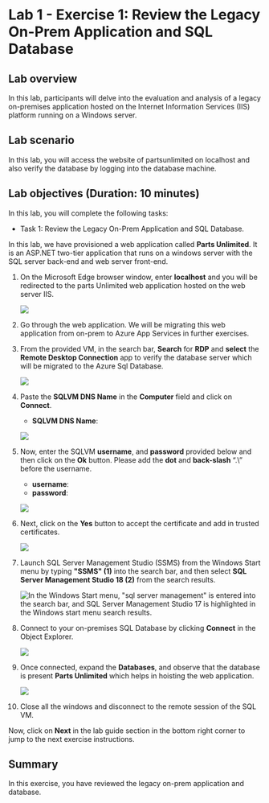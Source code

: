 # Lab 1 - Exercise 1: Review the Legacy On-Prem Application and SQL Database

## Lab overview

In this lab, participants will delve into the evaluation and analysis of a legacy on-premises application hosted on the Internet Information Services (IIS) platform running on a Windows server.

## Lab scenario
In this lab, you will access the website of partsunlimited on localhost and also verify the database by logging into the database machine.

## Lab objectives (Duration: 10 minutes)

In this lab, you will complete the following tasks:
+ Task 1: Review the Legacy On-Prem Application and SQL Database.

In this lab, we have provisioned a web application called **Parts Unlimited**. It is an ASP.NET two-tier application that runs on a windows server with the SQL server back-end and web server front-end.

1. On the Microsoft Edge browser window, enter **localhost** and you will be redirected to the parts Unlimited web application hosted on 
   the web server IIS.

   ![](Images/localhost_new.png)
   
2. Go through the web application. We will be migrating this web application from on-prem to Azure App Services in further exercises.

3. From the provided VM, in the search bar, **Search** for **RDP** and **select** the **Remote Desktop Connection** app to verify the 
   database server which will be migrated to the Azure Sql Database.
   
   ![](Images/RDP-new.png)

4. Paste the **SQLVM DNS Name** in the **Computer** field and click on **Connect**.
   * **SQLVM DNS Name**: **<inject key="SQLVM DNS Name" style="color:blue" />**

   ![](Images/rdp-vm2.png)  
 
5. Now, enter the SQLVM **username**, and **password** provided below and then click on the **Ok** button. Please add the **dot** and **back-slash** “.\” before the username.
   * **username**: **<inject key="SQLVM Username"/>** 
   * **password**: **<inject key="SQLVM Password"/>**
   
   ![](Images/vm1-more-choices.png) 

6. Next, click on the **Yes** button to accept the certificate and add in trusted certificates.

   ![](Images/logib-vm2-2.png)
   
7. Launch SQL Server Management Studio (SSMS) from the Windows Start menu by typing **"SSMS" (1)** into the search bar, and then select **SQL Server Management Studio 18 (2)** from the search results.

    ![In the Windows Start menu, "sql server management" is entered into the search bar, and SQL Server Management Studio 17 is highlighted in the Windows start menu search results.](Images/ssms_search_click_open.png "SQL Server Management Studio 17")
   
8. Connect to your on-premises SQL Database by clicking **Connect** in the Object Explorer.
   
   ![](Images/Click_on_Connect.png)
   
9. Once connected, expand the **Databases**, and observe that the database is present **Parts Unlimited** which helps in hoisting the web application.
   
   ![](Images/SSMS2.png)
   
10. Close all the windows and disconnect to the remote session of the SQL VM.
   
 Now, click on **Next** in the lab guide section in the bottom right corner to jump to the next exercise instructions.
   
## Summary
 
In this exercise, you have reviewed the legacy on-prem application and database. 

